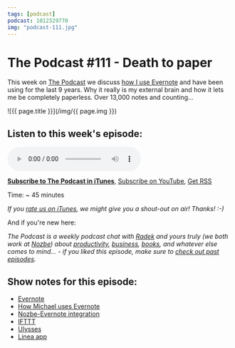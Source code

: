 ```yaml
---
tags: [podcast]
podcast: 1012329770
img: "podcast-111.jpg"
---
```


# The Podcast #111 - Death to paper

This week on [The Podcast][p] we discuss [how I use Evernote](/how-i-use-evernote/) and have been using for the last 9 years. Why it really is my external brain and how it lets me be completely paperless. Over 13,000 notes and counting...

<!--More-->

![{{ page.title }}](/img/{{ page.img }})

## Listen to this week's episode:

<audio controls>
<source src="https://files.nozbe.com/podcast/111.mp3" type="audio/mpeg">
</audio>

**[Subscribe to The Podcast in iTunes][i]**, [Subscribe on YouTube][y], [Get RSS][rss]

Time: ~ 45 minutes

*If you [rate us on iTunes][i], we might give you a shout-out on air! Thanks! :-)*

And if you're new here:

*The Podcast is a weekly podcast chat with [Radek][r] and yours truly (we both work at [Nozbe][n]) about [productivity](/productivity), [business](/business), [books](/books), and whatever else comes to mind… - if you liked this episode, make sure to [check out past episodes](/podcast).*

## Show notes for this episode:

  * [Evernote](https://evernote.com/)
  * [How Michael uses Evernote](/how-i-use-evernote/)
  * [Nozbe-Evernote integration](https://nozbe.com/blog/evernote/)
  * [IFTTT](https://ifttt.com/)
  * [Ulysses](https://www.ulyssesapp.com/)
  * [Linea app](http://linea-app.com/)

[y]: https://michael.gratis/thepodcastyt
[rss]: https://thepodcast.fm/episodes?format=RSS
[e]: /podcast-111

[p]: /podcast
[n]: https://michael.gratis/nozbe
[r]: https://michael.gratis/radex
[i]: https://michael.gratis/thepodcast
[o]: https://michael.gratis/ipadonly

[pm]: http://productivemag.com/